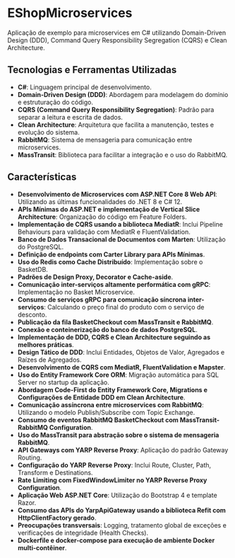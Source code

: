 # EShopMicroservices

Aplicação de exemplo para microservices em C# utilizando Domain-Driven Design (DDD), Command Query Responsibility Segregation (CQRS) e Clean Architecture.

## Tecnologias e Ferramentas Utilizadas

- **C#**: Linguagem principal de desenvolvimento.
- **Domain-Driven Design (DDD)**: Abordagem para modelagem do domínio e estruturação do código.
- **CQRS (Command Query Responsibility Segregation)**: Padrão para separar a leitura e escrita de dados.
- **Clean Architecture**: Arquitetura que facilita a manutenção, testes e evolução do sistema.
- **RabbitMQ**: Sistema de mensageria para comunicação entre microservices.
- **MassTransit**: Biblioteca para facilitar a integração e o uso do RabbitMQ.

## Características

- **Desenvolvimento de Microservices com ASP.NET Core 8 Web API**: Utilizando as últimas funcionalidades do .NET 8 e C# 12.
- **APIs Mínimas do ASP.NET e implementação de Vertical Slice Architecture**: Organização do código em Feature Folders.
- **Implementação de CQRS usando a biblioteca MediatR**: Inclui Pipeline Behaviours para validação com MediatR e FluentValidation.
- **Banco de Dados Transacional de Documentos com Marten**: Utilização do PostgreSQL.
- **Definição de endpoints com Carter Library para APIs Mínimas**.
- **Uso do Redis como Cache Distribuído**: Implementação sobre o BasketDB.
- **Padrões de Design Proxy, Decorator e Cache-aside**.
- **Comunicação inter-serviços altamente performática com gRPC**: Implementação no Basket Microservice.
- **Consumo de serviços gRPC para comunicação síncrona inter-serviços**: Calculando o preço final do produto com o serviço de desconto.
- **Publicação da fila BasketCheckout com MassTransit e RabbitMQ**.
- **Conexão e conteinerização do banco de dados PostgreSQL**.
- **Implementação de DDD, CQRS e Clean Architecture seguindo as melhores práticas**.
- **Design Tático de DDD**: Inclui Entidades, Objetos de Valor, Agregados e Raízes de Agregados.
- **Desenvolvimento de CQRS com MediatR, FluentValidation e Mapster**.
- **Uso do Entity Framework Core ORM**: Migração automática para SQL Server no startup da aplicação.
- **Abordagem Code-First do Entity Framework Core, Migrations e Configurações de Entidade DDD em Clean Architecture**.
- **Comunicação assíncrona entre microservices com RabbitMQ**: Utilizando o modelo Publish/Subscribe com Topic Exchange.
- **Consumo de eventos RabbitMQ BasketCheckout com MassTransit-RabbitMQ Configuration**.
- **Uso do MassTransit para abstração sobre o sistema de mensageria RabbitMQ**.
- **API Gateways com YARP Reverse Proxy**: Aplicação do padrão Gateway Routing.
- **Configuração do YARP Reverse Proxy**: Inclui Route, Cluster, Path, Transform e Destinations.
- **Rate Limiting com FixedWindowLimiter no YARP Reverse Proxy Configuration**.
- **Aplicação Web ASP.NET Core**: Utilização do Bootstrap 4 e template Razor.
- **Consumo das APIs do YarpApiGateway usando a biblioteca Refit com HttpClientFactory gerado**.
- **Preocupações transversais**: Logging, tratamento global de exceções e verificações de integridade (Health Checks).
- **Dockerfile e docker-compose para execução de ambiente Docker multi-contêiner**.
